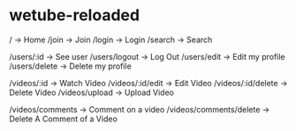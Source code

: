 # wetube-reloaded

/ -> Home
/join -> Join
/login -> Login
/search -> Search

/users/:id -> See user
/users/logout -> Log Out
/users/edit -> Edit my profile
/users/delete -> Delete my profile

/videos/:id -> Watch Video
/videos/:id/edit -> Edit Video
/videos/:id/delete -> Delete Video
/videos/upload -> Upload Video

/videos/comments -> Comment on a video
/videos/comments/delete -> Delete A Comment of a Video
